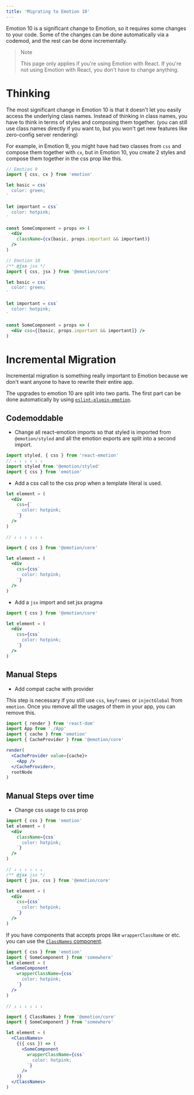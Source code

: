 ```yaml
---
title: 'Migrating to Emotion 10'
---
```


Emotion 10 is a significant change to Emotion, so it requires some changes to your code. Some of the changes can be done automatically via a codemod, and the rest can be done incrementally.

> Note
>
> This page only applies if you're using Emotion with React. If you're not using Emotion with React, you don't have to change anything.

# Thinking

The most significant change in Emotion 10 is that it doesn't let you easily access the underlying class names. Instead of thinking in class names, you have to think in terms of styles and composing them together. (you can still use class names directly if you want to, but you won't get new features like zero-config server rendering)

For example, in Emotion 9, you might have had two classes from `css` and compose them together with `cx`, but in Emotion 10, you create 2 styles and compose them together in the css prop like this.

```jsx
// Emotion 9
import { css, cx } from 'emotion'

let basic = css`
  color: green;
`

let important = css`
  color: hotpink;
`

const SomeComponent = props => (
  <div
    className={cx(basic, props.important && important)}
  />
)
```

```jsx
// Emotion 10
/** @jsx jsx */
import { css, jsx } from '@emotion/core'

let basic = css`
  color: green;
`

let important = css`
  color: hotpink;
`

const SomeComponent = props => (
  <div css={[basic, props.important && important]} />
)
```

# Incremental Migration

Incremental migration is something really important to Emotion because we don't want anyone to have to rewrite their entire app.

The upgrades to emotion 10 are split into two parts. The first part can be done automatically by using [`eslint-plugin-emotion`](./eslint-plugin-emotion#emotion-10-codemods).

## Codemoddable

- Change all react-emotion imports so that styled is imported from `@emotion/styled` and all the emotion exports are split into a second import.

```jsx
import styled, { css } from 'react-emotion'
// ↓ ↓ ↓ ↓ ↓ ↓
import styled from '@emotion/styled'
import { css } from 'emotion'
```

- Add a css call to the css prop when a template literal is used.

```jsx
let element = (
  <div
    css={`
      color: hotpink;
    `}
  />
)

// ↓ ↓ ↓ ↓ ↓ ↓

import { css } from '@emotion/core'

let element = (
  <div
    css={css`
      color: hotpink;
    `}
  />
)
```

- Add a `jsx` import and set jsx pragma

```jsx
import { css } from '@emotion/core'

let element = (
  <div
    css={css`
      color: hotpink;
    `}
  />
)
```

## Manual Steps

- Add compat cache with provider

This step is necessary if you still use `css`, `keyframes` or `injectGlobal` from `emotion`. Once you remove all the usages of them in your app, you can remove this.

```jsx
import { render } from 'react-dom'
import App from './App'
import { cache } from 'emotion'
import { CacheProvider } from '@emotion/core'

render(
  <CacheProvider value={cache}>
    <App />
  </CacheProvider>,
  rootNode
)
```

## Manual Steps over time

- Change css usage to css prop

```jsx
import { css } from 'emotion'
let element = (
  <div
    className={css`
      color: hotpink;
    `}
  />
)

// ↓ ↓ ↓ ↓ ↓ ↓
/** @jsx jsx */
import { jsx, css } from '@emotion/core'

let element = (
  <div
    css={css`
      color: hotpink;
    `}
  />
)
```

If you have components that accepts props like `wrapperClassName` or etc. you can use the [`ClassNames` component](./class-names.md).

```jsx
import { css } from 'emotion'
import { SomeComponent } from 'somewhere'
let element = (
  <SomeComponent
    wrapperClassName={css`
      color: hotpink;
    `}
  />
)

// ↓ ↓ ↓ ↓ ↓ ↓

import { ClassNames } from '@emotion/core'
import { SomeComponent } from 'somewhere'

let element = (
  <ClassNames>
    {({ css }) => (
      <SomeComponent
        wrapperClassName={css`
          color: hotpink;
        `}
      />
    )}
  </ClassNames>
)
```
